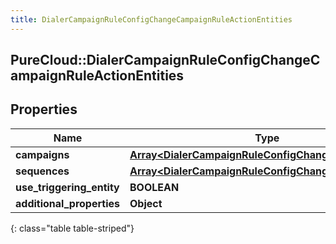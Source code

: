 ```yaml
---
title: DialerCampaignRuleConfigChangeCampaignRuleActionEntities
---
```

## PureCloud::DialerCampaignRuleConfigChangeCampaignRuleActionEntities

## Properties

|Name | Type | Description | Notes|
|------------ | ------------- | ------------- | -------------|
| **campaigns** | [**Array&lt;DialerCampaignRuleConfigChangeUriReference&gt;**](DialerCampaignRuleConfigChangeUriReference.html) |  | [optional] |
| **sequences** | [**Array&lt;DialerCampaignRuleConfigChangeUriReference&gt;**](DialerCampaignRuleConfigChangeUriReference.html) |  | [optional] |
| **use_triggering_entity** | **BOOLEAN** |  | [optional] |
| **additional_properties** | **Object** |  | [optional] |
{: class="table table-striped"}



